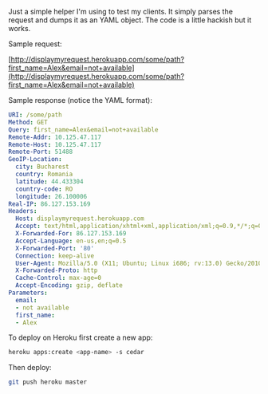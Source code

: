 Just a simple helper I'm using to test my clients.  It simply parses
the request and dumps it as an YAML object. The code is a little
hackish but it works.

Sample request:

[http://displaymyrequest.herokuapp.com/some/path?first_name=Alex&email=not+available](http://displaymyrequest.herokuapp.com/some/path?first_name=Alex&email=not+available)

Sample response (notice the YAML format):

```yaml
URI: /some/path
Method: GET
Query: first_name=Alex&email=not+available
Remote-Addr: 10.125.47.117
Remote-Host: 10.125.47.117
Remote-Port: 51488
GeoIP-Location:
  city: Bucharest
  country: Romania
  latitude: 44.433304
  country-code: RO
  longitude: 26.100006
Real-IP: 86.127.153.169
Headers:
  Host: displaymyrequest.herokuapp.com
  Accept: text/html,application/xhtml+xml,application/xml;q=0.9,*/*;q=0.8
  X-Forwarded-For: 86.127.153.169
  Accept-Language: en-us,en;q=0.5
  X-Forwarded-Port: '80'
  Connection: keep-alive
  User-Agent: Mozilla/5.0 (X11; Ubuntu; Linux i686; rv:13.0) Gecko/20100101 Firefox/13.0.1
  X-Forwarded-Proto: http
  Cache-Control: max-age=0
  Accept-Encoding: gzip, deflate
Parameters:
  email:
  - not available
  first_name:
  - Alex
```

To deploy on Heroku first create a new app:

```bash
heroku apps:create <app-name> -s cedar
```

Then deploy:

```bash
git push heroku master
```
